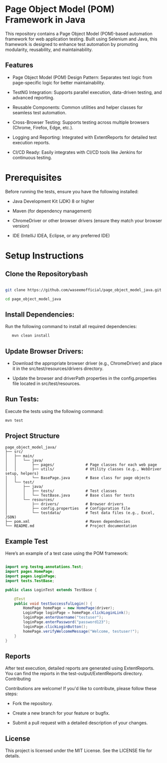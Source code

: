 # Page Object Model (POM) Framework in Java

This repository contains a Page Object Model (POM)-based automation framework for web application testing. Built using Selenium and Java, this framework is designed to enhance test automation by promoting modularity, reusability, and maintainability.

## Features

- Page Object Model (POM) Design Pattern: Separates test logic from page-specific logic for better maintainability.

- TestNG Integration: Supports parallel execution, data-driven testing, and advanced reporting.

- Reusable Components: Common utilities and helper classes for seamless test automation.

- Cross-Browser Testing: Supports testing across multiple browsers (Chrome, Firefox, Edge, etc.).

- Logging and Reporting: Integrated with ExtentReports for detailed test execution reports.

- CI/CD Ready: Easily integrates with CI/CD tools like Jenkins for continuous testing.

# Prerequisites

Before running the tests, ensure you have the following installed:

- Java Development Kit (JDK) 8 or higher

- Maven (for dependency management)

- ChromeDriver or other browser drivers (ensure they match your browser version)

- IDE (IntelliJ IDEA, Eclipse, or any preferred IDE)

# Setup Instructions

## Clone the Repositorybash

```bash

git clone https://github.com/waseemofficial/page_object_model_java.git

cd page_object_model_java
```
## Install Dependencies:
  
Run the following command to install all required dependencies:

```bash
   mvn clean install
```
## Update Browser Drivers:

- Download the appropriate browser driver (e.g., ChromeDriver) and place it in the src/test/resources/drivers directory.

- Update the browser and driverPath properties in the config.properties file located in src/test/resources.

## Run Tests:
Execute the tests using the following command:

```bash   
mvn test
```

## Project Structure

```
page_object_model_java/
├── src/
│   ├── main/
│   │   └── java/
│   │       ├── pages/              # Page classes for each web page
│   │       ├── utils/              # Utility classes (e.g., WebDriver setup, helpers)
│   │       └── BasePage.java       # Base class for page objects
│   └── test/
│       ├── java/
│       │   ├── tests/              # Test classes
│       │   └── TestBase.java       # Base class for tests
│       └── resources/
│           ├── drivers/            # Browser drivers
│           ├── config.properties   # Configuration file
│           └── testdata/           # Test data files (e.g., Excel, JSON)
├── pom.xml                         # Maven dependencies
└── README.md                       # Project documentation
```

## Example Test

Here’s an example of a test case using the POM framework:

```java 

import org.testng.annotations.Test;
import pages.HomePage;
import pages.LoginPage;
import tests.TestBase;

public class LoginTest extends TestBase {

    @Test
    public void testSuccessfulLogin() {
        HomePage homePage = new HomePage(driver);
        LoginPage loginPage = homePage.clickLoginLink();
        loginPage.enterUsername("testuser");
        loginPage.enterPassword("password123");
        loginPage.clickLoginButton();
        homePage.verifyWelcomeMessage("Welcome, testuser!");
    }
}
```
## Reports

After test execution, detailed reports are generated using ExtentReports. You can find the reports in the test-output/ExtentReports directory.
Contributing

Contributions are welcome! If you'd like to contribute, please follow these steps:

- Fork the repository.

- Create a new branch for your feature or bugfix.

- Submit a pull request with a detailed description of your changes.

## License

This project is licensed under the MIT License. See the LICENSE file for details.
